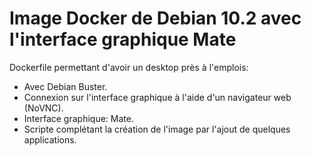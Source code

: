 # Image Docker de Debian 10.2 avec l'interface graphique Mate

 Dockerfile permettant d'avoir un desktop près à l'emplois:
 * Avec Debian Buster.
 * Connexion sur l'interface graphique à l'aide d'un navigateur web (NoVNC).
 * Interface graphique: Mate.
 * Scripte complétant la création de l'image par l'ajout de quelques applications.
